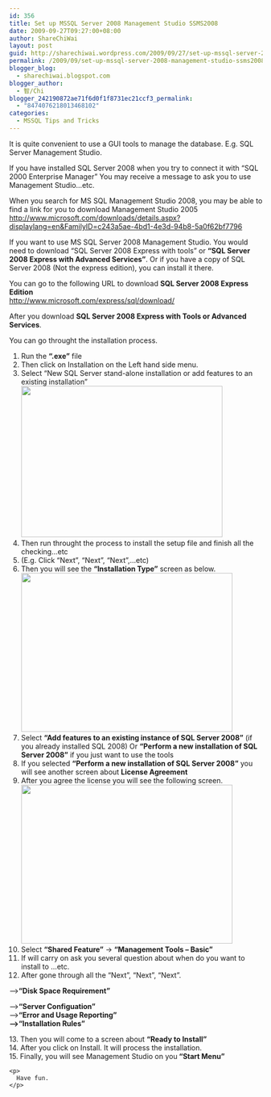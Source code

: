 ```yaml
---
id: 356
title: Set up MSSQL Server 2008 Management Studio SSMS2008
date: 2009-09-27T09:27:00+08:00
author: ShareChiWai
layout: post
guid: http://sharechiwai.wordpress.com/2009/09/27/set-up-mssql-server-2008-management-studio-ssms2008
permalink: /2009/09/set-up-mssql-server-2008-management-studio-ssms2008/
blogger_blog:
  - sharechiwai.blogspot.com
blogger_author:
  - 智/Chi
blogger_242190872ae71f6d0f1f8731ec21ccf3_permalink:
  - "8474076218013468102"
categories:
  - MSSQL Tips and Tricks
---
```

It is quite convenient to use a GUI tools to manage the database. E.g. SQL Server Management Studio.

If you have installed SQL Server 2008 when you try to connect it with &#8220;SQL 2000 Enterprise Manager&#8221; You may receive a message to ask you to use Management Studio&#8230;etc.

When you search for MS SQL Management Studio 2008, you may be able to find a link for you to download Management Studio 2005  
<a href="http://www.microsoft.com/downloads/details.aspx?displaylang=en&FamilyID=c243a5ae-4bd1-4e3d-94b8-5a0f62bf7796" target="_blank" title="SQL Server Management Studio 2005">http://www.microsoft.com/downloads/details.aspx?displaylang=en&FamilyID=c243a5ae-4bd1-4e3d-94b8-5a0f62bf7796</a>

If you want to use MS SQL Server 2008 Management Studio. You would need to download &#8220;SQL Server 2008 Express with tools&#8221; or **&#8220;SQL Server 2008 Express with Advanced Services&#8221;**. Or if you have a copy of SQL Server 2008 (Not the express edition), you can install it there.

You can go to the following URL to download **SQL Server 2008 Express Edition**  
<a href="http://www.microsoft.com/express/sql/download/" target="_blank" title="Download SQL Server 2008 Express Edition">http://www.microsoft.com/express/sql/download/</a>

After you download **SQL Server 2008 Express with Tools or Advanced Services**.

You can go throught the installation process.

  1. Run the **&#8220;.exe&#8221;** file
  2. Then click on Installation on the Left hand side menu.
  3. Select &#8220;New SQL Server stand-alone installation or add features to an existing installation&#8221;  
    [<img alt="" height="300" src="http://api.photoshop.com/home_453edadf42c44e2bba351fb5d2dfaeb1/adobe-px-assets/8de4e68c053a4203955e613f3056c5b7" title="SQL Server 2008 Installation Centre" width="400" />](http://api.photoshop.com/home_453edadf42c44e2bba351fb5d2dfaeb1/adobe-px-assets/8de4e68c053a4203955e613f3056c5b7)
  4. Then run throught the process to install the setup file and finish all the checking&#8230;etc
  5. (E.g. Click &#8220;Next&#8221;, &#8220;Next&#8221;, &#8220;Next&#8221;,&#8230;etc)
  6. Then you will see the **&#8220;Installation Type&#8221;** screen as below.  
    [<img alt="" height="315" src="http://api.photoshop.com/home_453edadf42c44e2bba351fb5d2dfaeb1/adobe-px-assets/8beb14ab30fd4c8a851985ee7a9af9ab" title="Install Type" width="420" />](http://api.photoshop.com/home_453edadf42c44e2bba351fb5d2dfaeb1/adobe-px-assets/8beb14ab30fd4c8a851985ee7a9af9ab)
  7. Select **&#8220;Add features to an existing instance of SQL Server 2008&#8221;** (if you already installed SQL 2008) Or **&#8220;Perform a new installation of SQL Server 2008&#8221;** if you just want to use the tools
  8. If you selected **&#8220;Perform a new installation of SQL Server 2008&#8221;** you will see another screen about **License Agreement**
  9. After you agree the license you will see the following screen.  
    [<img alt="" height="315" src="http://api.photoshop.com/home_453edadf42c44e2bba351fb5d2dfaeb1/adobe-px-assets/a73a940a718c4e2f8e1b54e1ce3c8b70" title="Feature Selection" width="420" />](http://api.photoshop.com/home_453edadf42c44e2bba351fb5d2dfaeb1/adobe-px-assets/a73a940a718c4e2f8e1b54e1ce3c8b70)
 10. Select **&#8220;Shared Feature&#8221;** -> **&#8220;Management Tools &#8211; Basic&#8221;**
 11. If will carry on ask you several question about when do you want to install to &#8230;etc.
 12. After gone through all the &#8220;Next&#8221;, &#8220;Next&#8221;, &#8220;Next&#8221;.

&#8211;>**&#8220;Disk Space Requirement&#8221;**

<div>
  &#8211;><b>&#8220;Server Configuation&#8221;</b><br />&#8211;><b>&#8220;Error and Usage Reporting&#8221;</b><br /><b>&#8211;></b><b>&#8220;Installation Rules&#8221;</b></p> 
  
  <p>
    13. Then you will come to a screen about <b>&#8220;Ready to Install&#8221;</b><br />14. After you click on Install. It will process the installation.<br />15. Finally, you will see Management Studio on you<b> &#8220;Start Menu&#8221;</b></div> 
    
    <p>
      Have fun.
    </p>